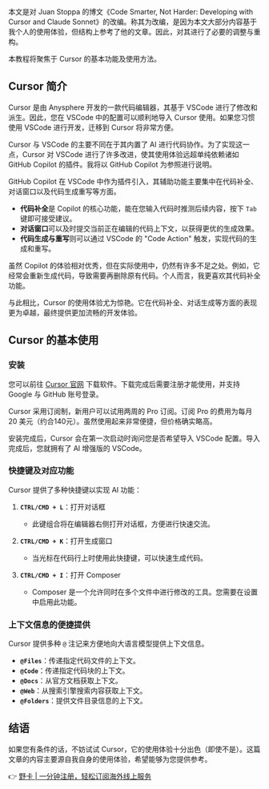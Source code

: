 本文是对 Juan Stoppa 的博文《Code Smarter, Not Harder: Developing with Cursor and Claude Sonnet》的改编。称其为改编，是因为本文大部分内容基于我个人的使用体验，但结构上参考了他的文章。因此，对其进行了必要的调整与重构。

本教程将聚焦于 Cursor 的基本功能及使用方法。

## Cursor 简介

Cursor 是由 Anysphere 开发的一款代码编辑器，其基于 VSCode 进行了修改和派生。因此，您在 VSCode 中的配置可以顺利地导入 Cursor 使用。如果您习惯使用 VSCode 进行开发，迁移到 Cursor 将非常方便。

Cursor 与 VSCode 的主要不同在于其内置了 AI 进行代码协作。为了实现这一点，Cursor 对 VSCode 进行了许多改进，使其使用体验远超单纯依赖诸如 GitHub Copilot 的插件。我将以 GitHub Copilot 为参照进行说明。

GitHub Copilot 在 VSCode 中作为插件引入，其辅助功能主要集中在代码补全、对话窗口以及代码生成重写等方面。

- **代码补全**是 Copilot 的核心功能，能在您输入代码时推测后续内容，按下 `Tab` 键即可接受建议。
- **对话窗口**可以及时提交当前正在编辑的代码上下文，以获得更优的生成效果。
- **代码生成与重写**则可以通过 VSCode 的 "Code Action" 触发，实现代码的生成和重写。

虽然 Copilot 的体验相对优秀，但在实际使用中，仍然有许多不足之处。例如，它经常会重新生成代码，导致需要再删除原有代码。个人而言，我更喜欢其代码补全功能。

与此相比，Cursor 的使用体验尤为惊艳。它在代码补全、对话生成等方面的表现更为卓越，最终提供更加流畅的开发体验。

## Cursor 的基本使用

### 安装

您可以前往 [Cursor 官网](https://www.cursor.com/) 下载软件。下载完成后需要注册才能使用，并支持 Google 与 GitHub 账号登录。

Cursor 采用订阅制，新用户可以试用两周的 Pro 订阅。订阅 Pro 的费用为每月 20 美元（约合140元）。虽然使用起来非常便捷，但价格确实略高。

安装完成后，Cursor 会在第一次启动时询问您是否希望导入 VSCode 配置。导入完成后，您就拥有了 AI 增强版的 VSCode。

### 快捷键及对应功能

Cursor 提供了多种快捷键以实现 AI 功能：

1. **`CTRL/CMD + L`**：打开对话框
   - 此键组合将在编辑器右侧打开对话框，方便进行快速交流。

2. **`CTRL/CMD + K`**：打开生成窗口
   - 当光标在代码行上时使用此快捷键，可以快速生成代码。

3. **`CTRL/CMD + I`**：打开 Composer
   - Composer 是一个允许同时在多个文件中进行修改的工具。您需要在设置中启用此功能。

### 上下文信息的便捷提供

Cursor 提供多种 `@` 注记来方便地向大语言模型提供上下文信息。

- **`@Files`**：传递指定代码文件的上下文。
- **`@Code`**：传递指定代码块的上下文。
- **`@Docs`**：从官方文档获取上下文。
- **`@Web`**：从搜索引擎搜索内容获取上下文。
- **`@Folders`**：提供文件目录信息的上下文。

## 结语

如果您有条件的话，不妨试试 Cursor，它的使用体验十分出色（即使不是）。这篇文章的内容主要源自我自身的使用体验，希望能够为您提供参考。

👉 [野卡 | 一分钟注册，轻松订阅海外线上服务](https://bit.ly/bewildcard)